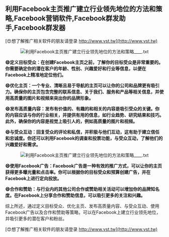 ## **利用Facebook主页推广建立行业领先地位的方法和策略,Facebook营销软件,Facebook群发助手,Facebook群发器**

[😍想了解推广相关软件的朋友请登录 http://www.vst.tw](http://www.vst.tw)

 <center><img src="https://vst.tw/MP4/tuiguang/png/4.png" alt="利用Facebook主页推广建立行业领先地位的方法和策略____.txt"></center>

**😄定义目标受众：在创建Facebook主页之前，了解你的目标受众是非常重要的。你需要确定你的潜在客户的年龄、性别、兴趣爱好和行业等信息，以便在Facebook上精准地定位他们。**

**😄优化主页：一个专业、清晰且易于导航的主页可以让你的公司和品牌更有吸引力。确保你的主页包含完整的联系信息、关于我们、服务和产品等相关信息，并使用高质量的图片和视频来突出你的品牌形象。**

**😄发布高质量内容：发布有价值的、有趣的和相关的内容是吸引受众的关键。你的内容应该与你的行业相关，并提供有用的信息，如行业趋势、研究结果和技巧。此外，确保你的内容是视觉上吸引人的，例如高质量的图片和视频。**

**😄与受众互动：回复受众的评论和私信，并积极与他们互动，这有助于建立信任和忠诚度。你还可以利用Facebook的调查和投票功能，与受众互动，了解他们的兴趣爱好和需求。**

 <center><img src="https://vst.tw/MP4/tuiguang/png/3.png" alt="利用Facebook主页推广建立行业领先地位的方法和策略____.txt"></center>

**😄使用Facebook广告：Facebook广告是一种有效的推广方式，可以让你的主页获得更多曝光量和点击率。你可以根据你的目标受众和预算创建广告，并在Facebook上进行定向投放。**

**😄合作和赞助：与行业内的其他公司合作或赞助相关活动可以增加你的品牌知名度。在Facebook上分享合作和赞助信息，可以吸引更多的关注和兴趣。**

综上所述，通过定义目标受众、优化主页、发布高质量内容、与受众互动、使用Facebook广告以及合作和赞助等策略，可以在Facebook上建立行业领先地位，并吸引更多的潜在客户和粉丝。

[😍想了解推广相关软件的朋友请登录 http://www.vst.tw](http://www.vst.tw)



